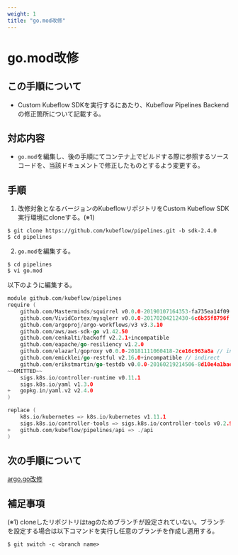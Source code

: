 ```yaml
---
weight: 1
title: "go.mod改修"
---
```

# go.mod改修
## この手順について
* Custom Kubeflow SDKを実行するにあたり、Kubeflow Pipelines Backendの修正箇所について記載する。

## 対応内容
* `go.mod`を編集し、後の手順にてコンテナ上でビルドする際に参照するソースコードを、当該ドキュメントで修正したものとするよう変更する。

## 手順
1. 改修対象となるバージョンのKubeflowリポジトリをCustom Kubeflow SDK実行環境にcloneする。(※1)
```
$ git clone https://github.com/kubeflow/pipelines.git -b sdk-2.4.0
$ cd pipelines
```

2. `go.mod`を編集する。
```
$ cd pipelines
$ vi go.mod
```

以下のように編集する。
```go
module github.com/kubeflow/pipelines
require (
	github.com/Masterminds/squirrel v0.0.0-20190107164353-fa735ea14f09
	github.com/VividCortex/mysqlerr v0.0.0-20170204212430-6c6b55f8796f
	github.com/argoproj/argo-workflows/v3 v3.3.10
	github.com/aws/aws-sdk-go v1.42.50
	github.com/cenkalti/backoff v2.2.1+incompatible
	github.com/eapache/go-resiliency v1.2.0
	github.com/elazarl/goproxy v0.0.0-20181111060418-2ce16c963a8a // indirect
	github.com/emicklei/go-restful v2.16.0+incompatible // indirect
	github.com/erikstmartin/go-testdb v0.0.0-20160219214506-8d10e4a1bae5 // indirect
~~OMITTED~~
	sigs.k8s.io/controller-runtime v0.11.1
    sigs.k8s.io/yaml v1.3.0
+   gopkg.in/yaml.v2 v2.4.0
)

replace (
	k8s.io/kubernetes => k8s.io/kubernetes v1.11.1
	sigs.k8s.io/controller-tools => sigs.k8s.io/controller-tools v0.2.9
+	github.com/kubeflow/pipelines/api => ./api
)

```

## 次の手順について
[argo.go改修](../modify-argo.go)

## 補足事項
(※1) cloneしたリポジトリはtagのためブランチが設定されていない。ブランチを設定する場合は以下コマンドを実行し任意のブランチを作成し適用する。
```
$ git switch -c <branch name>
```